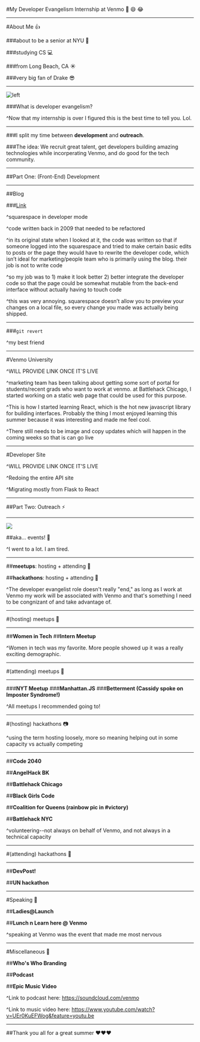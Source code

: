 #My Developer Evangelism Internship at Venmo :sunflower: :smile: :joy: 

---

#About Me :thumbsup:

###about to be a senior at NYU :green_book:

###studying CS :computer:

###from Long Beach, CA :sunny:

###very big fan of Drake :sunglasses:

---

![left](imgs/TBurns.JPG)

###What is developer evangelism?

^Now that my internship is over I figured this is the best time to tell you. Lol.

---

###I split my time between **development** and **outreach**.

###The idea: We recruit great talent, get developers building amazing technologies while incorperating Venmo, and do good for the tech community.

---

##Part One: (Front-End) Development

---

##Blog

###[Link](http://blog.venmo.com)

^squarespace in developer mode

^code written back in 2009 that needed to be refactored

^in its original state when I looked at it, the code was written so that if someone logged into the squarespace and tried to make certain basic edits to posts or the page they would have to rewrite the developer code, which isn’t ideal for marketing/people team who is primarily using the blog. their job is not to write code

^so my job was to 1) make it look better 2) better integrate the developer code so that the page could be somewhat mutable from the back-end interface without actually having to touch code

^this was very annoying. squarespace doesn’t allow you to preview your changes on a local file, so every change you made was actually being shipped. 

---

###`git revert`

^my best friend

---

#Venmo University


^WILL PROVIDE LINK ONCE IT'S LIVE

^marketing team has been talking about getting some sort of portal for students/recent grads who want to work at venmo. at Battlehack Chicago, I started working on a static web page that could be used for this purpose. 

^This is how I started learning React, which is the hot new javascript library for building interfaces. Probably the thing I most enjoyed learning this summer because it was interesting and made me feel cool.

^There still needs to be image and copy updates which will happen in the coming weeks so that is can go live

---

#Developer Site

^WILL PROVIDE LINK ONCE IT'S LIVE

^Redoing the entire API site

^Migrating mostly from Flask to React

---

##Part Two: Outreach :zap:

---

![](imgs/hack.png)

##aka... events! :dancer:

^I went to a lot. I am tired.

---

##**meetups**: hosting + attending :see_no_evil:

##**hackathons**: hosting + attending :elephant:

^The developer evangelist role doesn't really "end," as long as I work at Venmo my work will be associated with Venmo and that's something I need to be congnizant of and take advantage of.

---

#(hosting) meetups :tulip:

---

##**Women in Tech**
##**Intern Meetup**

^Women in tech was my favorite. More people showed up it was a really exciting demographic.

---

#(attending) meetups :egg:

---

###**NYT Meetup**
###**Manhattan.JS**
###**Betterment (Cassidy spoke on Imposter Syndrome!)**

^All meetups I recommended going to!

---

#(hosting) hackathons :camera:

^using the term hosting loosely, more so meaning helping out in some capacity vs actually competing

---

##**Code 2040**

##**AngelHack BK**

##**Battlehack Chicago**

##**Black Girls Code**

##**Coalition for Queens (rainbow pic in #victory)**

##**Battlehack NYC**

^volunteering--not always on behalf of Venmo, and not always in a technical capacity

---

#(attending) hackathons :loudspeaker:

---

##**DevPost!**

##**UN hackathon**

---

#Speaking :microphone:

##**Ladies@Launch**

##**Lunch n Learn here @ Venmo**

^speaking at Venmo was the event that made me most nervous 

---

#Miscellaneous :strawberry:

##**Who's Who Branding**

##**Podcast**

##**Epic Music Video**

^Link to podcast here: https://soundcloud.com/venmo

^Link to music video here: https://www.youtube.com/watch?v=UEr0KuEFWog&feature=youtu.be

---

##Thank you all for a great summer :heart::heart::heart:
